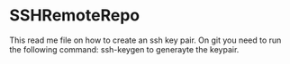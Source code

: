 # SSHRemoteRepo #

This read me file on how to create an ssh key pair.
On git you need to run the following command: ssh-keygen to generayte the keypair.
